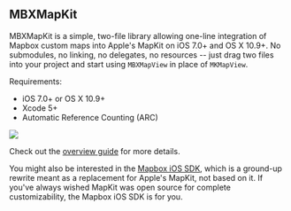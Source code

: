 MBXMapKit
---------

MBXMapKit is a simple, two-file library allowing one-line integration of Mapbox custom maps into Apple's MapKit on iOS 7.0+ and OS X 10.9+. No submodules, no linking, no delegates, no resources -- just drag two files into your project and start using `MBXMapView` in place of `MKMapView`. 

Requirements: 

 * iOS 7.0+ or OS X 10.9+
 * Xcode 5+
 * Automatic Reference Counting (ARC)

[![](https://raw.github.com/mapbox/mbxmapkit/packaging/screenshot.png)]()

Check out the [overview guide](http://mapbox.com/mbxmapkit/) for more details. 

You might also be interested in the [Mapbox iOS SDK](http://mapbox.com/mapbox-ios-sdk/), which is a ground-up rewrite meant as a replacement for Apple's MapKit, not based on it. If you've always wished MapKit was open source for complete customizability, the Mapbox iOS SDK is for you. 
